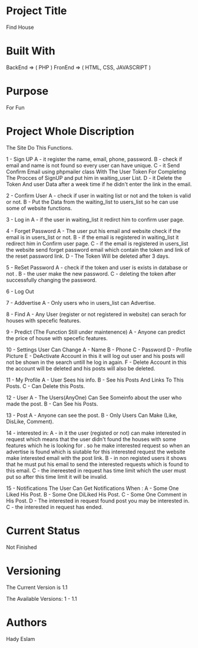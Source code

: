 # Project Title
Find House

# Built With
  BackEnd => ( PHP )
  FronEnd => ( HTML, CSS, JAVASCRIPT )

# Purpose
For Fun

# Project Whole Discription
  The Site Do This Functions.
  
  1 - Sign UP
    A - it register the name, email, phone, password.
    B - check if email and name is not found so every user can have unique.
    C - it Send Confirm Email using phpmailer class With The User Token For Completing The Procces of SignUP and put him in waiting_user
          List.
    D - it Delete the Token And user Data after a week time if he didn't enter the link in the email.
  
  2 - Confirm User
    A - check if user in waiting list or not and the token is valid or not.
    B - Put the Data from the waiting_list to users_list so he can use some of website functions.
  
  3 - Log in
    A - if the user in waiting_list it redirct him to confirm user page.
  
  4 - Forget Password
    A - The user put his email and website check if the email is in users_list or not.
    B - if the email is registered in waiting_list it redirect him in Confirm user page.
    C - if the email is registered in users_list the website send forget password email which contain the token and link of the reset
          password link.
    D - The Token Will be deleted after 3 days.
  
  5 - ReSet Password
    A - check if the token and user is exists in database or not .
    B - the user make the new password.
    C - deleting the token after successfully changing the password.
  
  6 - Log Out
  
  7 - Addvertise
    A - Only users who in users_list can Advertise.
  
  8 - Find
    A - Any User (register or not registered in website) can serach for houses with specefic features.
  
  9 - Predict (The Function Still under maintenence)
    A - Anyone can predict the price of house with specefic features.
  
  10 - Settings
    User Can Change
      A - Name
      B - Phone
      C - Password
      D - Profile Picture
      E - DeActivate Account
        in this it will log out user and his posts will not be shown in the search untill he log in again.
      F - Delete Account
        in this the account will be deleted and his posts will also be deleted.
  
  11 - My Profile
    A - User Sees his info.
    B - See his Posts And Links To This Posts.
    C - Can Delete this Posts.
  
  12 - User
    A - The Users(AnyOne) Can See Someinfo about the user who made the post.
    B - Can See his Posts.
  
  13 - Post
    A - Anyone can see the post.
    B - Only Users Can Make (Like, DisLike, Comment).
  
  14 - interested in:
    A - in it the user (registed or not) can make interested in request which means that the user didn't found the houses with some
        features which he is looking for . so he make interested request so when an advertise is found which is siutable for this
        interested request the website make interested email with the post link.
    B - in non registed users it shows that he must put his email to send the interested requests which is found to this email.
    C - the inereested in request has time limit which the user must put so after this time limit it will be invalid.
  
  15 - Notifications
    The User Can Get Notifications When :
      A - Some One Liked His Post.
      B - Some One DiLiked His Post.
      C - Some One Comment in His Post.
      D - The interested in request found post you may be interested in.
      C - the interested in request has ended.
    

# Current Status
  Not Finished

# Versioning
  The Current Version is 1.1
  
  The Available Versions:
    1 - 1.1
# Authors
  Hady Eslam

